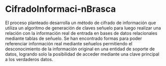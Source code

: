 # CifradoInformaci-nBrasca

El proceso planteado desarrolla un método de cifrado de información que utiliza un algoritmo de generación de claves señuelo para luego realizar una relación con la información real de entrada en bases de datos relacionales mediante tablas de señuelo. Se han encontrado formas para poder referenciar información real mediante señuelos permitiendo el desconocimiento de la información original en una entidad de soporte de datos, logrando solo la posibilidad de acceder mediante una clave principal a los verdaderos datos.   
